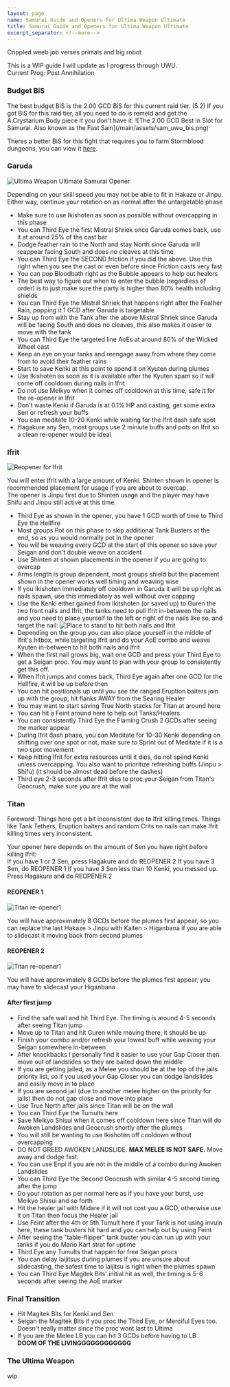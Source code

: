```yaml
---
layout: page
name: Samurai Guide and Openers for Ultima Weapon Ultimate
title: Samurai Guide and Openers for Ultima Weapon Ultimate
excerpt_separator: <!--more-->
---
```

Crippled weeb job verses primals and big robot
<!--more-->

This is a WIP guide I will update as I progress through UWU.  
Current Prog: Post Annihilation

<h3> Budget BiS </h3>
The best budget BiS is the 2.00 GCD BiS for this current raid tier. (5.2)  
If you got BiS for this raid tier, all you need to do is remeld and get the A.Crystarium Body piece if you don't have it.  
![The 2.00 GCD Best in Slot for Samurai. Also known as the Fast Sam](/main/assets/sam_uwu_bis.png)

Theres a better BiS for this fight that requires you to farm Stormblood dungeons, you can view it [here](https://bit.ly/Community-BIS).
<h3> Garuda </h3>

![Ultima Weapon Ultimate Samurai Opener](/main/assets/uwu_opener.png)

Depending on your skill speed you may not be able to fit in Hakaze or Jinpu. Either way, continue your rotation on as normal after the untargetable phase


*  Make sure to use Ikishoten as soon as possible without overcapping in this phase
*  You can Third Eye the first Mistral Shriek once Garuda comes back, use it at around 25% of the cast bar 
*  Dodge feather rain to the North and stay North since Garuda will reappear facing South and does no cleaves at this time
*  You can Third Eye the SECOND friction if you did the above. Use this right when you see the cast or even before since Friction casts very fast
*  You can pop Bloodbath right as the Bubble appears to help out healers
*  The best way to figure out when to enter the bubble (regardless of order) is to just make sure the party is higher than 80% health including shields
*  You can Third Eye the Mistral Shriek that happens right after the Feather Rain, popping it 1 GCD after Garuda is targetable
*  Stay up from with the Tank after the above Mistral Shriek since Garuda will be facing South and does no cleaves, this also makes it easier to move with the tank
*  You can Third Eye the targeted line AoEs at around 80% of the Wicked Wheel cast
*  Keep an eye on your tanks and reengage away from where they come from to avoid their feather rains
*  Start to save Kenki at this point to spend it on Kyuten during plumes
*  Use Ikishoten as soon as it is available after the Kyuten spam so it will come off cooldown during nails in Ifrit
*  Do not use Meikyo when it comes off cooldown at this time, safe it for the re-opener in Ifrit
*  Don't waste Kenki if Garuda is at 0.1% HP and casting, get some extra Sen or refresh your buffs
*  You can meditate 10-20 Kenki while waiting for the Ifrit dash safe spot
*  Hagakure any Sen, most groups use 2 miniute buffs and pots on Ifrit so a clean re-opener would be ideal

<h3> Ifrit </h3>

![Reopener for Ifrit](/main/assets/uwu_ifrit_reopener.png)

You will enter Ifrit with a large amount of Kenki. Shinten shown in opener is recommended placement for usage if you are about to overcap.  
The opener is Jinpu first due to Shinten usage and the player may have Shifu and Jinpu still active at this time.

*  Third Eye as shown in the opener, you have 1 GCD worth of time to Third Eye the Hellfire
*  Most groups Pot on this phase to skip additional Tank Busters at the end, so as you would normally pot in the opener
*  You will be weaving every GCD at the start of this opener so save your Seigan and don't double weave on accident
*  Use Shinten at shown placements in the opener if you are going to overcap
*  Arms length is group dependent, most groups shield but the placement shown in the opener works well timing and weaving wise
*  If you Ikishoten immediately off cooldown in Garuda it will be up right as nails spawn, use this immediately as well without over capping 
*  Use the Kenki either gained from Ikitshoten (or saved up) to Guren the two front nails and Ifrit, the tanks need to pull Ifrit in-between the nails and you need to place
yourself to the left or right of the nails like so, and target the nail:
![Place to stand to hit both nails and Ifrit](/main/assets/ifrit_placement.png)
*  Depending on the group you can also place yourself in the middle of Ifrit's hitbox, while targeting Ifrit and do your AoE combo and weave Kyuten in-between to hit both nails and Ifrit
*  When the first nail grows big, wait one GCD and press your Third Eye to get a Seigan proc. You may want to plan with your group to consistently get this off.
*  When Ifrit jumps and comes back, Third Eye again after one GCD for the Hellfire, it will be up before then
*  You can hit positionals up until you see the ranged Eruption baiters join up with the group, hit flanks AWAY from the Searing Healer
*  You may want to start saving True North stacks for Titan at around here
*  You can hit a Feint around here to help out Tanks/Healers
*  You can consistently Third Eye the Flaming Crush 2 GCDs after seeing the marker appear 
*  During Ifrit dash phase, you can Meditate for 10-30 Kenki depending on shifting over one spot or not, make sure to Sprint out of Meditate if it is a two spot movement
*  Keep hitting Ifrit for extra resources until it dies, do not spend Kenki unless overcapping. You also want to prioritize refreshing buffs (Jinpu > Shifu) (it should be almost dead before the dashes)
*  Third eye 2-3 seconds after Ifrit dies to proc your Seigan from Titan's Geocrush, make sure you are at the wall

<h3> Titan </h3>

Foreword: Things here get a bit inconsistent due to Ifrit killing times. Things like Tank Tethers, Eruption baiters and random Crits on nails can make Ifrit killing times very inconsistent.

Your opener here depends on the amount of Sen you have right before killing Ifrit:  
If you have 1 or 2 Sen, press Hagakure and do REOPENER 2
If you have 3 Sen, do REOPENER 1
If you have 3 Sen less than 10 Kenki, you messed up. Press Hagakure and do REOPENER 2

<h4> REOPENER 1 </h4>

![Titan re-opener1](/main/assets/uwu_titan_reopener1.png)

You will have approximately 8 GCDs before the plumes first appear, so you can replace the last Hakaze > Jinpu with Kaiten > Higanbana if you are able to slidecast it moving back from second plumes

<h4> REOPENER 2 </h4>

![Titan re-opener1](/main/assets/uwu_titan_reopener2.png)

You will have approximately 8 GCDs before the plumes first appear, you may have to slidecast your Higanbana

<h4> After first jump </h4>

*  Find the safe wall and hit Third Eye. The timing is around 4-5 seconds after seeing Titan jump
*  Move up to Titan and hit Guren while moving there, it should be up
*  Finish your combo and/or refresh your lowest buff while weaving your Seigan somewhere in-between
*  After knockbacks I personally find it easier to use your Gap Closer then move out of landslides so they are baited down the middle 
*  If you are getting jailed, as a Melee you should be at the top of the jails priority list, so if you used your Gap Closer you can dodge landslides and easily move in to place
*  If you are second jail (due to another melee higher on the priority for jails) then do not gap close and move into place 
*  Use True North after jails since Titan will be on the wall
*  You can Third Eye the Tumults here
*  Save Meikyo Shisui when it comes off cooldown here since Titan will do Awoken Landslides and Geocrush shortly after the plumes
*  You will still be wanting to use Ikishoten off cooldown without overcapping
*  DO NOT GREED AWOKEN LANDSLIDE. **MAX MELEE IS NOT SAFE.** Move away and dodge fast.
*  You can use Enpi if you are not in the middle of a combo during Awoken Landslides
*  You can Third Eye the Second Geocrush with similar 4-5 second timing after the jump
*  Do your rotation as per normal here as if you have your burst, use Meikyo Shisui and so forth
*  Hit the healer jail with Midare if it will not cost you a GCD, otherwise use it on Titan then focus the Healer jail
*  Use Feint after the 4th or 5th Tumult here if your Tank is not using invuln here, these tank busters hit hard and you can help out by using Feint
*  After seeing the "table-flipper" tank buster you can run up with your tanks if you do Mario Kart strat for uptime
*  Third Eye any Tumults that happen for free Seigan procs
*  You can delay Iaijitsus during plumes if you are unsure about slidecasting, the safest time to Iaijitsu is right when the plumes spawn
*  You can Third Eye Magitek Bits' initial hit as well, the timing is 5-6 seconds after seeing the AoE marker

<h3> Final Transition </h3>

*  Hit Magitek Bits for Kenki and Sen
*  Seigan the Magitek Bits if you proc the Third Eye, or Merciful Eyes too. Doesn't really matter since the proc wont last to Ultima
*  If you are the Melee LB you can hit 3 GCDs before having to LB.  
**DOOM OF THE LIVINGGGGGGGGGGGG**

<h3> The Ultima Weapon </h3>

wip 

